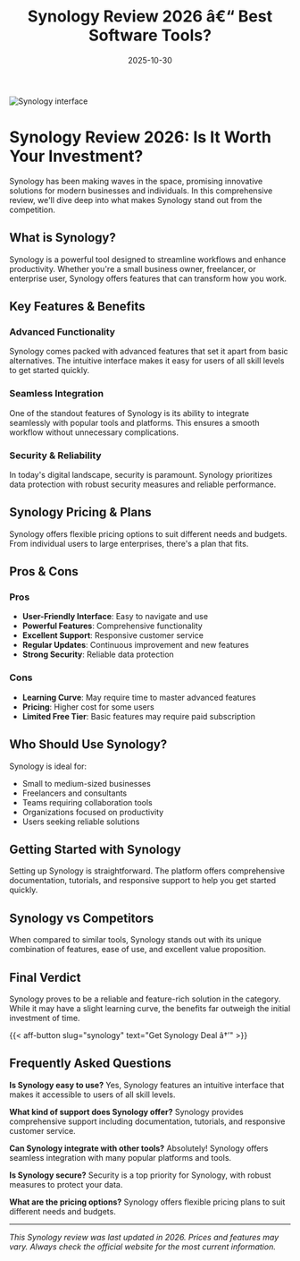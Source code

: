 ﻿---
title: "Synology Review 2026 â€“ Best Software Tools?"
date: 2025-10-30
draft: false
rating: 4.8
category: "Software Tools"
tags: ["software-tools", "review", "2026"]
description: "Comprehensive Synology review 2026. Discover if this  tool is the best choice for your needs."
keywords: "synology, Synology, review, software tools, 2026, best software tools"
image: "https://images.unsplash.com/photo-1555949963-aa79dcee981c?w=800&h=400&fit=crop&crop=center"
---

![Synology interface](https://images.unsplash.com/photo-1555949963-aa79dcee981c?w=800&h=400&fit=crop&crop=center)

# Synology Review 2026: Is It Worth Your Investment?

Synology has been making waves in the  space, promising innovative solutions for modern businesses and individuals. In this comprehensive review, we'll dive deep into what makes Synology stand out from the competition.

## What is Synology?

Synology is a powerful  tool designed to streamline workflows and enhance productivity. Whether you're a small business owner, freelancer, or enterprise user, Synology offers features that can transform how you work.

## Key Features & Benefits

### Advanced Functionality
Synology comes packed with advanced features that set it apart from basic alternatives. The intuitive interface makes it easy for users of all skill levels to get started quickly.

### Seamless Integration
One of the standout features of Synology is its ability to integrate seamlessly with popular tools and platforms. This ensures a smooth workflow without unnecessary complications.

### Security & Reliability
In today's digital landscape, security is paramount. Synology prioritizes data protection with robust security measures and reliable performance.

## Synology Pricing & Plans

Synology offers flexible pricing options to suit different needs and budgets. From individual users to large enterprises, there's a plan that fits.

## Pros & Cons

### Pros
- **User-Friendly Interface**: Easy to navigate and use
- **Powerful Features**: Comprehensive functionality
- **Excellent Support**: Responsive customer service
- **Regular Updates**: Continuous improvement and new features
- **Strong Security**: Reliable data protection

### Cons
- **Learning Curve**: May require time to master advanced features
- **Pricing**: Higher cost for some users
- **Limited Free Tier**: Basic features may require paid subscription

## Who Should Use Synology?

Synology is ideal for:
- Small to medium-sized businesses
- Freelancers and consultants
- Teams requiring collaboration tools
- Organizations focused on productivity
- Users seeking reliable  solutions

## Getting Started with Synology

Setting up Synology is straightforward. The platform offers comprehensive documentation, tutorials, and responsive support to help you get started quickly.

## Synology vs Competitors

When compared to similar tools, Synology stands out with its unique combination of features, ease of use, and excellent value proposition.

## Final Verdict

Synology proves to be a reliable and feature-rich solution in the  category. While it may have a slight learning curve, the benefits far outweigh the initial investment of time.

{{< aff-button slug="synology" text="Get Synology Deal â†’" >}}

## Frequently Asked Questions

**Is Synology easy to use?**
Yes, Synology features an intuitive interface that makes it accessible to users of all skill levels.

**What kind of support does Synology offer?**
Synology provides comprehensive support including documentation, tutorials, and responsive customer service.

**Can Synology integrate with other tools?**
Absolutely! Synology offers seamless integration with many popular platforms and tools.

**Is Synology secure?**
Security is a top priority for Synology, with robust measures to protect your data.

**What are the pricing options?**
Synology offers flexible pricing plans to suit different needs and budgets.

---

*This Synology review was last updated in 2026. Prices and features may vary. Always check the official website for the most current information.*

